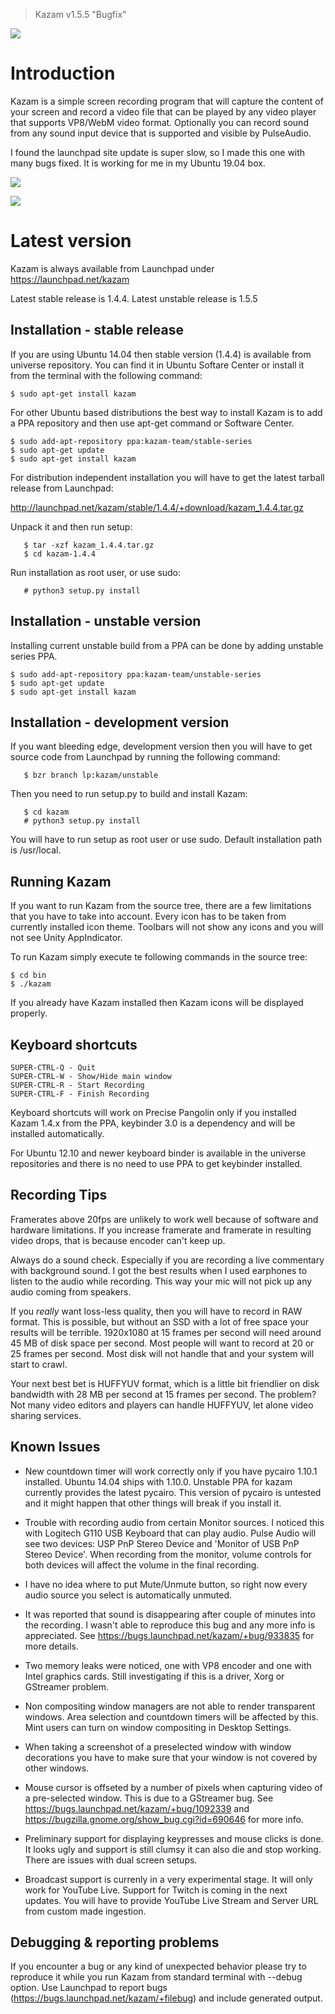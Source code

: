 > Kazam v1.5.5 "Bugfix"


![](https://raw.githubusercontent.com/henrywoo/kazam-screen-recorder/master/kazam.png)


# Introduction


Kazam is a simple screen recording program that will capture the content of your screen and record a video file that can be played by any video player that supports VP8/WebM video format. Optionally you can record sound from any sound input device that is supported and visible by PulseAudio.

I found the launchpad site update is super slow, so I made this one with many bugs fixed. It is working for me in my Ubuntu 19.04 box.

![](img/Kazam_001.png)

![](img/Kazam_002.png)


# Latest version


Kazam is always available from Launchpad under https://launchpad.net/kazam

Latest stable release is 1.4.4.
Latest unstable release is 1.5.5


Installation - stable release
-----------------------------

If you are using Ubuntu 14.04 then stable version (1.4.4) is available from
universe repository. You can find it in Ubuntu Softare Center or install it
from the terminal with the following command:

```shell script
$ sudo apt-get install kazam
```


For other Ubuntu based distributions the best way to install Kazam is
to add a PPA repository and then use apt-get command or Software Center.

```shell script
$ sudo add-apt-repository ppa:kazam-team/stable-series
$ sudo apt-get update
$ sudo apt-get install kazam
```
For distribution independent installation you will have to get the latest
tarball release from Launchpad:

http://launchpad.net/kazam/stable/1.4.4/+download/kazam_1.4.4.tar.gz

Unpack it and then run setup:

```shell script
   $ tar -xzf kazam_1.4.4.tar.gz
   $ cd kazam-1.4.4
```
Run installation as root user, or use sudo:

```shell script
   # python3 setup.py install
```

Installation - unstable version
-------------------------------

Installing current unstable build from a PPA can be done by adding
unstable series PPA.

```shell script
$ sudo add-apt-repository ppa:kazam-team/unstable-series
$ sudo apt-get update
$ sudo apt-get install kazam
```

Installation - development version
----------------------------------

If you want bleeding edge, development version then you will have to get
source code from Launchpad by running the following command:

```shell script
   $ bzr branch lp:kazam/unstable
```

Then you need to run setup.py to build and install Kazam:

```shell script
   $ cd kazam
   # python3 setup.py install
```

You will have to run setup as root user or use sudo. Default installation
path is /usr/local.


Running Kazam
-------------

If you want to run Kazam from the source tree, there are a few limitations
that you have to take into account. Every icon has to be taken from
currently installed icon theme. Toolbars will not show any icons and you
will not see Unity AppIndicator.

To run Kazam simply execute te following commands in the source tree:

```shell script
$ cd bin
$ ./kazam
```
If you already have Kazam installed then Kazam icons will be displayed
properly.


Keyboard shortcuts
------------------

```shell script
SUPER-CTRL-Q - Quit
SUPER-CTRL-W - Show/Hide main window
SUPER-CTRL-R - Start Recording
SUPER-CTRL-F - Finish Recording
```

Keyboard shortcuts will work on Precise Pangolin only if you installed
Kazam 1.4.x from the PPA, keybinder 3.0 is a dependency and will be installed
automatically.

For Ubuntu 12.10 and newer keyboard binder is available in the universe
repositories and there is no need to use PPA to get keybinder installed.


Recording Tips
--------------

Framerates above 20fps are unlikely to work well because of software and
hardware limitations. If you increase framerate and framerate in
resulting video drops, that is because encoder can't keep up.

Always do a sound check. Especially if you are recording a live commentary
with background sound. I got the best results when I used earphones to listen
to the audio while recording. This way your mic will not pick up any audio
coming from speakers.

If you _really_ want loss-less quality, then you will have to record in RAW
format. This is possible, but without an SSD with a lot of free space your
results will be terrible. 1920x1080 at 15 frames per second will need
around 45 MB of disk space per second. Most people will want to record at
20 or 25 frames per second. Most disk will not handle that and your
system will start to crawl.

Your next best bet is HUFFYUV format, which is a little bit friendlier on
disk bandwidth with 28 MB per second at 15 frames per second. The problem?
Not many video editors and players can handle HUFFYUV, let alone video
sharing services.


Known Issues
------------

- New countdown timer will work correctly only if you have pycairo 1.10.1
installed. Ubuntu 14.04 ships with 1.10.0. Unstable PPA for kazam currently
provides the latest pycairo. This version of pycairo is untested and it might
happen that other things will break if you install it.

- Trouble with recording audio from certain Monitor sources. I noticed
this with Logitech G110 USB Keyboard that can play audio. Pulse
Audio will see two devices: USP PnP Stereo Device and 'Monitor of USB PnP
Stereo Device'. When recording from the monitor, volume controls for
both devices will affect the volume in the final recording.

- I have no idea where to put Mute/Unmute button, so right now every audio
source you select is automatically unmuted.

- It was reported that sound is disappearing after couple of minutes into
the recording. I wasn't able to reproduce this bug and any more info is
appreciated. See https://bugs.launchpad.net/kazam/+bug/933835 for more
details.

- Two memory leaks were noticed, one with VP8 encoder and one with Intel
graphics cards. Still investigating if this is a driver, Xorg or
GStreamer problem.

- Non compositing window managers are not able to render transparent
windows. Area selection and countdown timers will be affected by this.
Mint users can turn on window compositing in Desktop Settings.

- When taking a screenshot of a preselected window with window decorations
you have to make sure that your window is not covered by other windows.

- Mouse cursor is offseted by a number of pixels when capturing video of a
pre-selected window. This is due to a GStreamer bug.
See https://bugs.launchpad.net/kazam/+bug/1092339 and
https://bugzilla.gnome.org/show_bug.cgi?id=690646 for more info.

- Preliminary support for displaying keypresses and mouse clicks is done.
It looks ugly and support is still clumsy it can also die and stop working.
There are issues with dual screen setups.

- Broadcast support is currenly in a very experimental stage. It will only
work for YouTube Live. Support for Twitch is coming in the next updates.
You will have to provide YouTube Live Stream and Server URL from custom made
ingestion.


Debugging & reporting problems
------------------------------

If you encounter a bug or any kind of unexpected behavior please try to
reproduce it while you run Kazam from standard terminal with --debug option.
Use Launchpad to report bugs (https://bugs.launchpad.net/kazam/+filebug) and
include generated output.

